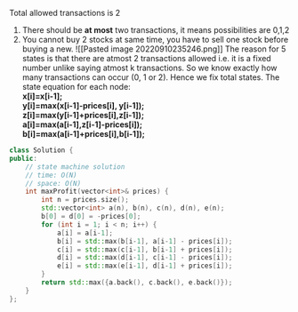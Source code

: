Total allowed transactions is 2
1.  There should be **at most** two transactions, it means possibilities are 0,1,2
2.  You cannot buy 2 stocks at same time, you have to sell one stock before buying a new.
![[Pasted image 20220910235246.png]]
The reason for 5 states is that there are atmost 2 transactions allowed i.e. it is a fixed number unlike saying atmost k transactions.
So we know exactly how many transactions can occur (0, 1 or 2).
Hence we fix total states.
The state equation for each node:  
**x\[i]=x\[i-1];  
y\[i]=max(x\[i-1]-prices\[i], y\[i-1]);  
z\[i]=max(y\[i-1]+prices\[i],z\[i-1]);  
a\[i]=max(a\[i-1],z\[i-1]-prices\[i]);  
b\[i]=max(a\[i-1]+prices\[i],b\[i-1]);**
```cpp
class Solution {
public:
    // state machine solution
    // time: O(N)
    // space: O(N)
    int maxProfit(vector<int>& prices) {
        int n = prices.size();
        std::vector<int> a(n), b(n), c(n), d(n), e(n);
        b[0] = d[0] = -prices[0];
        for (int i = 1; i < n; i++) {
            a[i] = a[i-1];
            b[i] = std::max(b[i-1], a[i-1] - prices[i]);
            c[i] = std::max(c[i-1], b[i-1] + prices[i]);
            d[i] = std::max(d[i-1], c[i-1] - prices[i]);
            e[i] = std::max(e[i-1], d[i-1] + prices[i]);
        }
        return std::max({a.back(), c.back(), e.back()});
    }
};
```